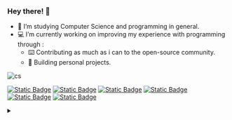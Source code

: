 ### Hey there! 👋
- 🌱 I’m studying Computer Science and programming in general.
- 💻 I’m currently working on improving my experience with programming through : 
  - ⌨️ Contributing as much as i can to the open-source community.
  - 🔣 Building personal projects.

![cs](https://c.tenor.com/AlUkiGkR2j8AAAAC/new-game-ahagon-umiko-programming.gif)

[![Static Badge](https://img.shields.io/badge/OS-Arch%20Linux-blue?style=flat-square&logo=archlinux)](https://archlinux.org)
[![Static Badge](https://img.shields.io/badge/OS-Windows%2011-blue?style=flat-square&logo=microsoft)](https://www.microsoft.com/software-download/windows11)
[![Static Badge](https://img.shields.io/badge/IDE-%20VSCode-blue?style=flat-square&logo=visualstudiocode)](https://code.visualstudio.com)
[![Static Badge](https://img.shields.io/badge/IDE-%20Vim-blue?style=flat-square&logo=vim)](https://www.vim.org)
[![Static Badge](https://img.shields.io/badge/IDE-%20IDEA-purple?style=flat-square&logo=intellijidea)](https://www.jetbrains.com/idea)
[![Static Badge](https://img.shields.io/badge/DE-%20KDE-blue?style=flat-square&logo=KDE)](https://kde.org)

<details>
<summary>
</summary>
<table>
<tr>
<td>
<a href="https://github.com/reiyuchan/"> 
  <img src="https://github-readme-stats.vercel.app/api/top-langs/?username=reiyuchan&theme=tokyonight" />
  </a>
  </td>
  <td>
<a href="https://github.com/reiyuchan/"> 
  <img src="https://github-readme-stats.vercel.app/api?username=reiyuchan&theme=tokyonight" />
  </a>
  </td>
  </tr>
  </table>
</details>
<!--
**reiyuchan/reiyuchan** is a ✨ _special_ ✨ repository because its `README.md` (this file) appears on your GitHub profile.

Here are some ideas to get you started:

- 🔭 I’m currently working on ...
- 🌱 I’m currently learning ...
- 👯 I’m looking to collaborate on ...
- 🤔 I’m looking for help with ...
- 💬 Ask me about ...
- 📫 How to reach me: ...
- 😄 Pronouns: ...
- ⚡ Fun fact: ...
-->

